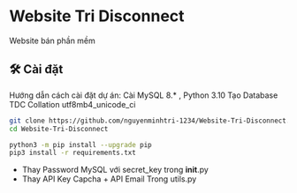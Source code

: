 # Website Tri Disconnect
Website bán phần mềm
## 🛠️ Cài đặt
Hướng dẫn cách cài đặt dự án:
Cài MySQL 8.* , Python 3.10
Tạo Database TDC Collation utf8mb4_unicode_ci
```bash
git clone https://github.com/nguyenminhtri-1234/Website-Tri-Disconnect.git
cd Website-Tri-Disconnect
```

```bash
python3 -m pip install --upgrade pip
pip3 install -r requirements.txt
```
* Thay Password MySQL với secret_key trong __init__.py
* Thay API Key Capcha + API Email Trong utils.py
